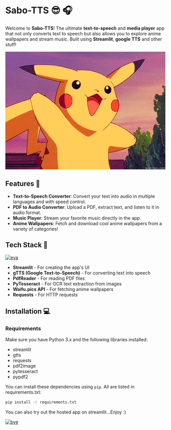 # Sabo-TTS 😎 🎧

Welcome to **Sabo-TTS**! The ultimate **text-to-speech** and **media player** app that not only converts text to speech but also allows you to explore anime wallpapers and stream music. Built using **Streamlit**, **google TTS** and other stuff! 

[![Saboten-TTS Demo](assets/PIKA_WAVE.gif)](https://youtu.be/dQw4w9WgXcQ?si=qYVm0v_EK21DIm-g)

## Features 🌟

- **Text-to-Speech Converter**: Convert your text into audio in multiple languages and with speed control.
- **PDF to Audio Converter**: Upload a PDF, extract text, and listen to it in audio format.
- **Music Player**: Stream your favorite music directly in the app.
- **Anime Wallpapers**: Fetch and download cool anime wallpapers from a variety of categories!

## Tech Stack 🚀

[![eva](assets/eva.gif)](https://youtu.be/dQw4w9WgXcQ?si=qYVm0v_EK21DIm-g)

- **Streamlit** - For creating the app's UI
- **gTTS (Google Text-to-Speech)** - For converting text into speech
- **PdfReader** - For reading PDF files
- **PyTesseract** - For OCR text extraction from images
- **Waifu.pics API** - For fetching anime wallpapers
- **Requests** - For HTTP requests

## Installation 💻

### Requirements

Make sure you have Python 3.x and the following libraries installed:

- streamlit
- gtts
- requests
- pdf2image
- pytesseract
- pypdf2

You can install these dependencies using `pip`. All are listed in requirements.txt:

```bash
pip install -r requirements.txt
```
You can also try out the hosted app on streamlit...Enjoy :)

[![bye](assets/bye.gif)](https://youtu.be/dQw4w9WgXcQ?si=qYVm0v_EK21DIm-g)



